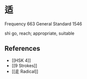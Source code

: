 # 适
Frequency 663
General Standard 1546

shì
go, reach; appropriate, suitable

## References
- [[HSK 4]]
- [[9 Strokes]]
- [[辵 Radical]]